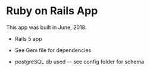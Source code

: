 # Ruby on Rails App

This app was built in June, 2018.

* Rails 5 app

* See Gem file for dependencies

* postgreSQL db used -- see config folder for schema

